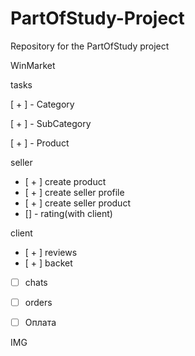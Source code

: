 # PartOfStudy-Project
Repository for the PartOfStudy project



WinMarket


tasks

[ + ] - Category 

[ + ] - SubCategory

[ + ] - Product

seller

- [ + ] create product
- [ + ] create seller profile
- [ + ] create seller product
- [] - rating(with client)


 client

- [ + ] reviews
- [ + ] backet

- [ ] chats
- [ ] orders
- [ ] Оплата


IMG